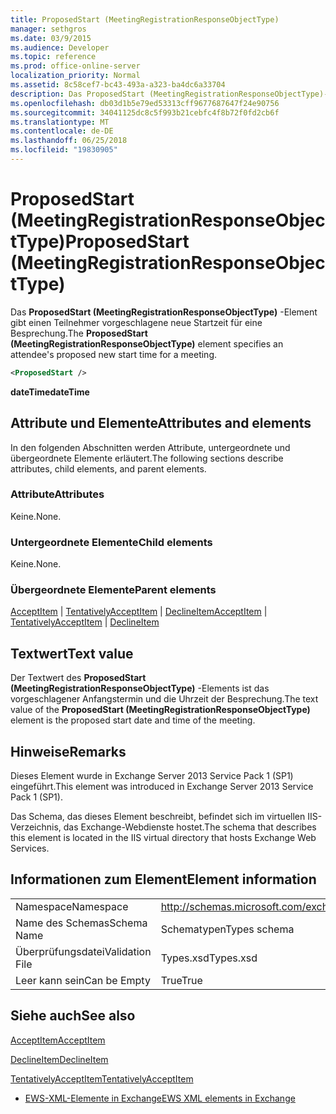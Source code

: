 ```yaml
---
title: ProposedStart (MeetingRegistrationResponseObjectType)
manager: sethgros
ms.date: 03/9/2015
ms.audience: Developer
ms.topic: reference
ms.prod: office-online-server
localization_priority: Normal
ms.assetid: 8c58cef7-bc43-493a-a323-ba4dc6a33704
description: Das ProposedStart (MeetingRegistrationResponseObjectType)-Element gibt einen Teilnehmer vorgeschlagene neue Startzeit für eine Besprechung.
ms.openlocfilehash: db03d1b5e79ed53313cff9677687647f24e90756
ms.sourcegitcommit: 34041125dc8c5f993b21cebfc4f8b72f0fd2cb6f
ms.translationtype: MT
ms.contentlocale: de-DE
ms.lasthandoff: 06/25/2018
ms.locfileid: "19830905"
---
```

# <a name="proposedstart-meetingregistrationresponseobjecttype"></a><span data-ttu-id="1efec-103">ProposedStart (MeetingRegistrationResponseObjectType)</span><span class="sxs-lookup"><span data-stu-id="1efec-103">ProposedStart (MeetingRegistrationResponseObjectType)</span></span>

<span data-ttu-id="1efec-104">Das **ProposedStart (MeetingRegistrationResponseObjectType)** -Element gibt einen Teilnehmer vorgeschlagene neue Startzeit für eine Besprechung.</span><span class="sxs-lookup"><span data-stu-id="1efec-104">The **ProposedStart (MeetingRegistrationResponseObjectType)** element specifies an attendee's proposed new start time for a meeting.</span></span> 
  
```XML
<ProposedStart />
```

 <span data-ttu-id="1efec-105">**dateTime**</span><span class="sxs-lookup"><span data-stu-id="1efec-105">**dateTime**</span></span>
## <a name="attributes-and-elements"></a><span data-ttu-id="1efec-106">Attribute und Elemente</span><span class="sxs-lookup"><span data-stu-id="1efec-106">Attributes and elements</span></span>

<span data-ttu-id="1efec-107">In den folgenden Abschnitten werden Attribute, untergeordnete und übergeordnete Elemente erläutert.</span><span class="sxs-lookup"><span data-stu-id="1efec-107">The following sections describe attributes, child elements, and parent elements.</span></span>
  
### <a name="attributes"></a><span data-ttu-id="1efec-108">Attribute</span><span class="sxs-lookup"><span data-stu-id="1efec-108">Attributes</span></span>

<span data-ttu-id="1efec-109">Keine.</span><span class="sxs-lookup"><span data-stu-id="1efec-109">None.</span></span>
  
### <a name="child-elements"></a><span data-ttu-id="1efec-110">Untergeordnete Elemente</span><span class="sxs-lookup"><span data-stu-id="1efec-110">Child elements</span></span>

<span data-ttu-id="1efec-111">Keine.</span><span class="sxs-lookup"><span data-stu-id="1efec-111">None.</span></span>
  
### <a name="parent-elements"></a><span data-ttu-id="1efec-112">Übergeordnete Elemente</span><span class="sxs-lookup"><span data-stu-id="1efec-112">Parent elements</span></span>

<span data-ttu-id="1efec-113">[AcceptItem](acceptitem.md) | [TentativelyAcceptItem](tentativelyacceptitem.md) | [DeclineItem](declineitem.md)</span><span class="sxs-lookup"><span data-stu-id="1efec-113">[AcceptItem](acceptitem.md) | [TentativelyAcceptItem](tentativelyacceptitem.md) | [DeclineItem](declineitem.md)</span></span>
  
## <a name="text-value"></a><span data-ttu-id="1efec-114">Textwert</span><span class="sxs-lookup"><span data-stu-id="1efec-114">Text value</span></span>

<span data-ttu-id="1efec-115">Der Textwert des **ProposedStart (MeetingRegistrationResponseObjectType)** -Elements ist das vorgeschlagener Anfangstermin und die Uhrzeit der Besprechung.</span><span class="sxs-lookup"><span data-stu-id="1efec-115">The text value of the **ProposedStart (MeetingRegistrationResponseObjectType)** element is the proposed start date and time of the meeting.</span></span> 
  
## <a name="remarks"></a><span data-ttu-id="1efec-116">Hinweise</span><span class="sxs-lookup"><span data-stu-id="1efec-116">Remarks</span></span>

<span data-ttu-id="1efec-117">Dieses Element wurde in Exchange Server 2013 Service Pack 1 (SP1) eingeführt.</span><span class="sxs-lookup"><span data-stu-id="1efec-117">This element was introduced in Exchange Server 2013 Service Pack 1 (SP1).</span></span>
  
<span data-ttu-id="1efec-118">Das Schema, das dieses Element beschreibt, befindet sich im virtuellen IIS-Verzeichnis, das Exchange-Webdienste hostet.</span><span class="sxs-lookup"><span data-stu-id="1efec-118">The schema that describes this element is located in the IIS virtual directory that hosts Exchange Web Services.</span></span>
  
## <a name="element-information"></a><span data-ttu-id="1efec-119">Informationen zum Element</span><span class="sxs-lookup"><span data-stu-id="1efec-119">Element information</span></span>

|||
|:-----|:-----|
|<span data-ttu-id="1efec-120">Namespace</span><span class="sxs-lookup"><span data-stu-id="1efec-120">Namespace</span></span>  <br/> |http://schemas.microsoft.com/exchange/services/2006/types  <br/> |
|<span data-ttu-id="1efec-121">Name des Schemas</span><span class="sxs-lookup"><span data-stu-id="1efec-121">Schema Name</span></span>  <br/> |<span data-ttu-id="1efec-122">Schematypen</span><span class="sxs-lookup"><span data-stu-id="1efec-122">Types schema</span></span>  <br/> |
|<span data-ttu-id="1efec-123">Überprüfungsdatei</span><span class="sxs-lookup"><span data-stu-id="1efec-123">Validation File</span></span>  <br/> |<span data-ttu-id="1efec-124">Types.xsd</span><span class="sxs-lookup"><span data-stu-id="1efec-124">Types.xsd</span></span>  <br/> |
|<span data-ttu-id="1efec-125">Leer kann sein</span><span class="sxs-lookup"><span data-stu-id="1efec-125">Can be Empty</span></span>  <br/> |<span data-ttu-id="1efec-126">True</span><span class="sxs-lookup"><span data-stu-id="1efec-126">True</span></span>  <br/> |
   
## <a name="see-also"></a><span data-ttu-id="1efec-127">Siehe auch</span><span class="sxs-lookup"><span data-stu-id="1efec-127">See also</span></span>



[<span data-ttu-id="1efec-128">AcceptItem</span><span class="sxs-lookup"><span data-stu-id="1efec-128">AcceptItem</span></span>](acceptitem.md)
  
[<span data-ttu-id="1efec-129">DeclineItem</span><span class="sxs-lookup"><span data-stu-id="1efec-129">DeclineItem</span></span>](declineitem.md)
  
[<span data-ttu-id="1efec-130">TentativelyAcceptItem</span><span class="sxs-lookup"><span data-stu-id="1efec-130">TentativelyAcceptItem</span></span>](tentativelyacceptitem.md)


- [<span data-ttu-id="1efec-131">EWS-XML-Elemente in Exchange</span><span class="sxs-lookup"><span data-stu-id="1efec-131">EWS XML elements in Exchange</span></span>](ews-xml-elements-in-exchange.md)

